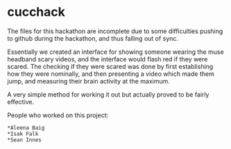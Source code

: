 # cucchack

The files for this hackathon are incomplete due to some difficulties pushing to github during the hackathon, and thus falling out of sync.

Essentially we created an interface for showing someone wearing the muse headband scary videos, and the interface would flash red if they were scared. The checking if they were scared was done by first establishing how they were nominally, and then presenting a video which made them jump, and measuring their brain activity at the maximum.

A very simple method for working it out but actually proved to be fairly effective.

People who worked on this project:

	*Aleena Baig
	*Isak Falk
	*Sean Innes
